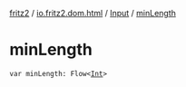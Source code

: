 [fritz2](../../index.md) / [io.fritz2.dom.html](../index.md) / [Input](index.md) / [minLength](./min-length.md)

# minLength

`var minLength: Flow<`[`Int`](https://kotlinlang.org/api/latest/jvm/stdlib/kotlin/-int/index.html)`>`